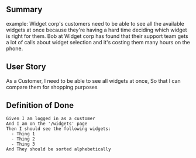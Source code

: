 ## Summary

example: Widget corp's customers need to be able to see all the available widgets at once because they're having a hard time deciding which widget is right for them. Bob at Widget corp has found that their support team gets a lot of calls about widget selection and it's costing them many hours on the phone.

## User Story

As a Customer,
I need to be able to see all widgets at once,
So that I can compare them for shopping purposes

## Definition of Done

```gherkin
Given I am logged in as a customer
And I am on the '/widgets' page
Then I should see the following widgets:
  - Thing 1
  - Thing 2
  - Thing 3
And They should be sorted alphebetically
```
